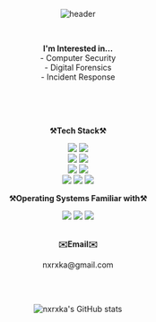 <div align="center">
    
![header](https://capsule-render.vercel.app/api?type=venom&color=gradient&customColorList=9&height=200&section=header&text=nxrxka&fontSize=90)
    
</div>


<br>

<p align="center">
     <Strong>I'm Interested in...</Strong><br>
    - Computer Security <br>
    - Digital Forensics <br>
    - Incident Response
    
  
</p>
<br>
<br>

<br>


<p align="center">
    <Strong>⚒️Tech Stack⚒️</Strong><br>
</p>

<p align="center" display="inline-block">
    <img src="https://img.shields.io/badge/Python-3776AB?style=for-the-badge&logo=Python&logoColor=white">
    <img src="https://img.shields.io/badge/JAVA-007396?style=for-the-badge&logo=java&logoColor=white"><br>
    <img src="https://img.shields.io/badge/Docker-2496ED?style=for-the-badge&logo=Docker&logoColor=white">
    <img src="https://img.shields.io/badge/AWS-232F3E?style=for-the-badge&logo=Amazon AWS&logoColor=white"><br>
    <img src="https://img.shields.io/badge/Elastic Stack-005571?style=for-the-badge&logo=Elastic Stack&logoColor=white">
    <img src="https://img.shields.io/badge/Graylog-FF3633?style=for-the-badge&logo=Graylog&logoColor=white"><br>
    <img src="https://img.shields.io/badge/GNU Bash-4EAA25?style=for-the-badge&logo=GNU Bash&logoColor=white">
    <img src="https://img.shields.io/badge/Git-F05032?style=for-the-badge&logo=Git&logoColor=white">
    <img src="https://img.shields.io/badge/Github-181717?style=for-the-badge&logo=Github&logoColor=white">




</p>

<p align="center">
    <Strong>⚒️Operating Systems Familiar with⚒️</Strong><br>
<p align="center" display="inline-block">
    <img src="https://img.shields.io/badge/Windows-0078D4?style=for-the-badge&logo=Windows&logoColor=white">
    <img src="https://img.shields.io/badge/Linux-FCC624?style=for-the-badge&logo=Linux&logoColor=white">
    <img src="https://img.shields.io/badge/macOS-000000?style=for-the-badge&logo=macOS&logoColor=white">
</p>

  <p align="center">
    <br>
    <Strong>✉️Email✉️</Strong>
<p align="center" display="inline-block">
    nxrxka@gmail.com
</p>

</p>
<br>
<br>




<div align="center">
    
![nxrxka's GitHub stats](https://github-readme-stats.vercel.app/api?username=nxrxka\&rank_icon=github)
</div>    
</div>
<!--
**nxrxka/nxrxka** is a ✨ _special_ ✨ repository because its `README.md` (this file) appears on your GitHub profile.

Here are some ideas to get you started:

- 🔭 I’m currently working on ...
- 🌱 I’m currently learning ...
- 👯 I’m looking to collaborate on ...
- 🤔 I’m looking for help with ...
- 💬 Ask me about ...
- 📫 How to reach me: ...
- 😄 Pronouns: ...
- ⚡ Fun fact: ...
-->
